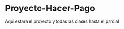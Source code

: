 Proyecto-Hacer-Pago
===================

Aqui estara el proyecto y todas las clases hasta el parcial
